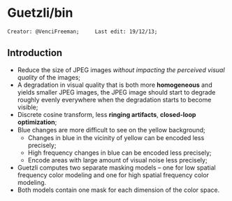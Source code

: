 # Guetzli/bin

```
Creator: @VenciFreeman;		Last edit: 19/12/13;
```

## Introduction

- Reduce the size of JPEG images *without impacting the perceived visual quality* of the images;
- A degradation in visual quality that is both more **homogeneous** and yields smaller JPEG images, the JPEG image should start to degrade roughly evenly everywhere when the degradation starts to become visible;
- Discrete cosine transform, less **ringing artifacts**, **closed-loop optimization**;
- Blue changes are more diﬃcult to see on the yellow background;
  - Changes in blue in the vicinity of yellow can be encoded less precisely;
  - High frequency changes in blue can be encoded less precisely;
  - Encode areas with large amount of visual noise less precisely;
- Guetzli computes two separate masking models – one for low spatial frequency color modeling and one for high spatial frequency color modeling.
- Both models contain one mask for each dimension of the color space.